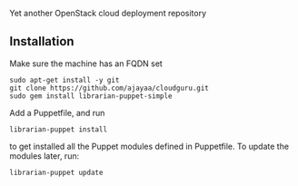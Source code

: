 Yet another OpenStack cloud deployment repository

## Installation

Make sure the machine has an FQDN set

    sudo apt-get install -y git
    git clone https://github.com/ajayaa/cloudguru.git
    sudo gem install librarian-puppet-simple

Add a Puppetfile, and run

    librarian-puppet install

to get installed all the Puppet modules defined in Puppetfile. To update the
modules later, run:

    librarian-puppet update
